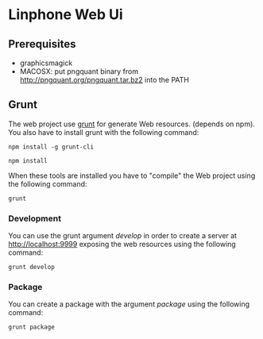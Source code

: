 Linphone Web Ui
===============

Prerequisites
-------------

* graphicsmagick
* MACOSX: put pngquant binary from http://pngquant.org/pngquant.tar.bz2 into the PATH  

Grunt 
-----

The web project use [grunt](http://gruntjs.com/) for generate Web resources.
(depends on npm). You also have to install grunt with the
following command:

    npm install -g grunt-cli

    npm install

When these tools are installed you have to "compile" the Web project using
the following command:

    grunt


### Development
You can use the grunt argument *develop* in order to create a server at
[http://localhost:9999](http://localhost:9999) exposing the web resources
using the following command:

    grunt develop


### Package
You can create a package with the argument *package* using the following
command:

    grunt package

